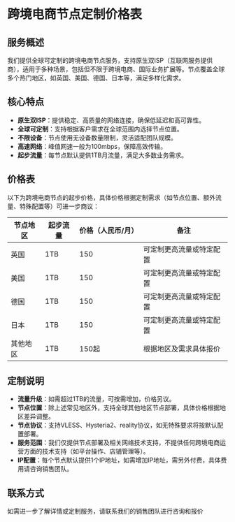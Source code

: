 # 跨境电商节点定制价格表

## 服务概述

我们提供全球可定制的跨境电商节点服务，支持原生双ISP（互联网服务提供商），适用于多种场景，包括但不限于跨境电商、国际业务扩展等。节点覆盖全球多个热门地区，如英国、美国、德国、日本等，满足多样化需求。

## 核心特点

- **原生双ISP**：提供稳定、高质量的网络连接，确保低延迟和高可靠性。
- **全球可定制**：支持根据客户需求在全球范围内选择节点位置。
- **不限设备**：节点使用无设备数量限制，灵活适配团队规模。
- **高速网络**：峰值网速一般为100mbps，保障高效传输。
- **起步流量**：每节点默认提供1TB月流量，满足大多数业务需求。

## 价格表

以下为跨境电商节点的起步价格，具体价格根据定制需求（如节点位置、额外流量、特殊配置等）可进一步商议：

| 节点地区 | 起步流量 | 价格（人民币/月） | 备注 |
| --- | --- | --- | --- |
| 英国 | 1TB | 150 | 可定制更高流量或特定配置 |
| 美国 | 1TB | 150 | 可定制更高流量或特定配置 |
| 德国 | 1TB | 150 | 可定制更高流量或特定配置 |
| 日本 | 1TB | 150 | 可定制更高流量或特定配置 |
| 其他地区 | 1TB | 150起 | 根据地区及需求具体报价 |

## 定制说明

- **流量升级**：如需超过1TB的流量，可按需增加，价格另议。
- **节点位置**：除上述常见地区外，支持全球其他地区节点部署，具体价格根据地区差异调整。
- **节点协议**：支持VLESS、Hysteria2、reality协议，如无特殊要求将按默认配置部署。
- **服务范围**：我们仅提供节点部署及相关网络技术支持，不提供任何跨境电商运营方面的技术支持（如平台操作、店铺管理等）。
- **IP配置**：每个节点默认提供1个IP地址，如需增加IP地址，需另外付费，具体费用请咨询销售团队。

## 联系方式

如需进一步了解详情或定制服务，请联系我们的销售团队进行咨询和报价